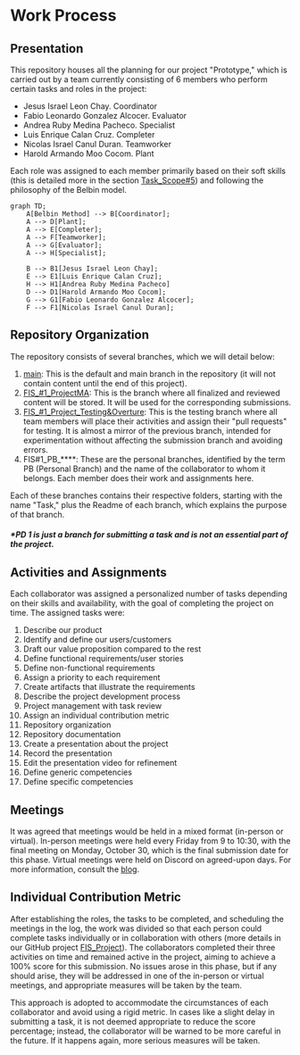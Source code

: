 # Work Process

## Presentation

This repository houses all the planning for our project "Prototype," which is carried out by a team currently consisting of 6 members who perform certain tasks and roles in the project:

-   Jesus Israel Leon Chay. Coordinator
-   Fabio Leonardo Gonzalez Alcocer. Evaluator
-   Andrea Ruby Medina Pacheco. Specialist
-   Luis Enrique Calan Cruz. Completer
-   Nicolas Israel Canul Duran. Teamworker
-   Harold Armando Moo Cocom. Plant

Each role was assigned to each member primarily based on their soft skills (this is detailed more in the section [Task_Scope#5](https://github.com/Chayy80/Repostorio-Equipo-3/tree/FIS_%231_ProjectMA/Task_Scope%235)) and following the philosophy of the Belbin model.

```mermaid
graph TD;
    A[Belbin Method] --> B[Coordinator];
    A --> D[Plant];
    A --> E[Completer];
    A --> F[Teamworker];
    A --> G[Evaluator];
    A --> H[Specialist];
    
    B --> B1[Jesus Israel Leon Chay];
    E --> E1[Luis Enrique Calan Cruz];
	H --> H1[Andrea Ruby Medina Pacheco]
    D --> D1[Harold Armando Moo Cocom];
    G --> G1[Fabio Leonardo Gonzalez Alcocer];
    F --> F1[Nicolas Israel Canul Duran];
```
## Repository Organization

The repository consists of several branches, which we will detail below:

1.  [main](https://github.com/Chayy80/Repostorio-Equipo-3): This is the default and main branch in the repository (it will not contain content until the end of this project).
2.  [FIS_#1_ProjectMA](https://github.com/Chayy80/Repostorio-Equipo-3/tree/FIS_#1_ProjectMA): This is the branch where all finalized and reviewed content will be stored. It will be used for the corresponding submissions.
3.  [FIS_#1_Project_Testing&Overture](https://github.com/Chayy80/Repostorio-Equipo-3/tree/FIS_%231_Project_Testing%26Overtures): This is the testing branch where all team members will place their activities and assign their "pull requests" for testing. It is almost a mirror of the previous branch, intended for experimentation without affecting the submission branch and avoiding errors.
4.  FIS#1_PB_****: These are the personal branches, identified by the term PB (Personal Branch) and the name of the collaborator to whom it belongs. Each member does their work and assignments here.

Each of these branches contains their respective folders, starting with the name "Task," plus the Readme of each branch, which explains the purpose of that branch.

##### *PD 1 is just a branch for submitting a task and is not an essential part of the project.

## Activities and Assignments

Each collaborator was assigned a personalized number of tasks depending on their skills and availability, with the goal of completing the project on time. The assigned tasks were:

1.  Describe our product
2.  Identify and define our users/customers
3.  Draft our value proposition compared to the rest
4.  Define functional requirements/user stories
5.  Define non-functional requirements
6.  Assign a priority to each requirement
7.  Create artifacts that illustrate the requirements
8.  Describe the project development process
9.  Project management with task review
10.  Assign an individual contribution metric
11.  Repository organization
12.  Repository documentation
13.  Create a presentation about the project
14.  Record the presentation
15.  Edit the presentation video for refinement
16.  Define generic competencies
17.  Define specific competencies

## Meetings

It was agreed that meetings would be held in a mixed format (in-person or virtual). In-person meetings were held every Friday from 9 to 10:30, with the final meeting on Monday, October 30, which is the final submission date for this phase. Virtual meetings were held on Discord on agreed-upon days. For more information, consult the [blog](https://github.com/users/Chayy80/projects/1).

## Individual Contribution Metric

After establishing the roles, the tasks to be completed, and scheduling the meetings in the log, the work was divided so that each person could complete tasks individually or in collaboration with others (more details in our GitHub project [FIS_Project](https://github.com/users/Chayy80/projects/1)). The collaborators completed their three activities on time and remained active in the project, aiming to achieve a 100% score for this submission. No issues arose in this phase, but if any should arise, they will be addressed in one of the in-person or virtual meetings, and appropriate measures will be taken by the team.

This approach is adopted to accommodate the circumstances of each collaborator and avoid using a rigid metric. In cases like a slight delay in submitting a task, it is not deemed appropriate to reduce the score percentage; instead, the collaborator will be warned to be more careful in the future. If it happens again, more serious measures will be taken.
